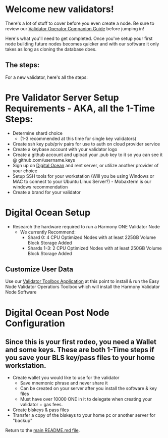 # Welcome new validators!

There's a lot of stuff to cover before you even create a node. Be sure to review our [Validator Operator Companion Guide](https://guides.easynode.one "Validator Operator Companion Guide") before jumping in!

Here's what you'll need to get completed. Once you've setup your first node building future nodes becomes quicker and with our software it only takes as long as cloning the database does.

## The steps:
For a new validator, here's all the steps:

# Pre Validator Server Setup Requirements - AKA, all the 1-Time Steps:
- Determine shard choice 
	- (1-3 recommended at this time for single key validators)
- Create ssh key pub/priv pairs for use to auth on cloud provider service
- Create a keybase account with your validator logo
- Create a github account and upload your .pub key to it so you can see it @ github.com/username.keys
- Sign up on [Digital Ocean](https://m.do.co/c/b761e5fdd694 "Digital Ocean") and rent server, or utilize another provider of your choice
- Setup SSH tools for your workstation (Will you be using Windows or MAC to connect to your Ubuntu Linux Server?) - Mobaxterm is our windows recommendation
- Create a brand for your validator

# Digital Ocean Setup
- Research the hardware required to run a Harmony ONE Validator Node
	- We currently Recommend:
		- Shard 0: 4 CPU Optimized Nodes with at least 225GB Volume Block Storage Added
		- Shards 1-3: 2 CPU Optimized Nodes with at least 250GB Volume Block Storage Added

## Customize User Data
Use our [Validator Toolbox Application](https://github.com/easy-node-one/validator-toolbox/blob/main/README.md "Validator Toolbox Application") at this point to install & run the Easy Node Validator Operatiors Toolbox which will install the Harmony Validator Node Software

# Digital Ocean Post Node Configuration
## Since this is your first rodeo, you need a Wallet and some keys. These are both 1-Time steps if you save your BLS key/pass files to your home workstation.
- Create wallet you would like to use for the validator
	- Save mnemonic phrase and never share it
	- Can be created on your server after you install the software & key files
	- Must have over 10000 ONE in it to delegate when creating your validator + gas fees.
- Create blskeys & pass files
- Transfer a copy of the blskeys to your home pc or another server for "backup"

Return to the [main README.md file](https://github.com/easy-node-one/validator-toolbox/blob/main/README.md).